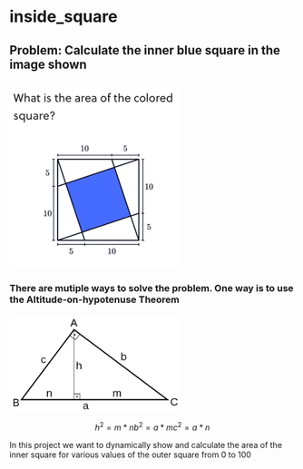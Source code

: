# inside_square
## Problem: Calculate the inner blue square in the image shown
<img src="inner_square_problem.jpg" width=300>

### There are mutiple ways to solve the problem.  One way is to use the Altitude-on-hypotenuse Theorem
<img src="altitude_on_hypotenuse.png" width=300>

```math
h^2=m*n
b^2=a*m
c^2=a*n
```
In this project we want to dynamically show and calculate the area of the inner square for various values of the outer square from 0 to 100
